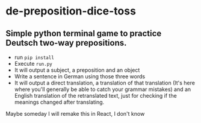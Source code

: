 # de-preposition-dice-toss

## Simple python terminal game to practice Deutsch two-way prepositions.

- run `pip install`
- Execute `run.py`
- It will output a subject, a preposition and an object
- Write a sentence in German using those three words
- It will output a direct translation, a translation of that translation (It's here where you'll generally be able to catch your grammar mistakes) and an English translation of the retranslated text, just for checking if the meanings changed after translating.

Maybe someday I will remake this in React, I don't know
